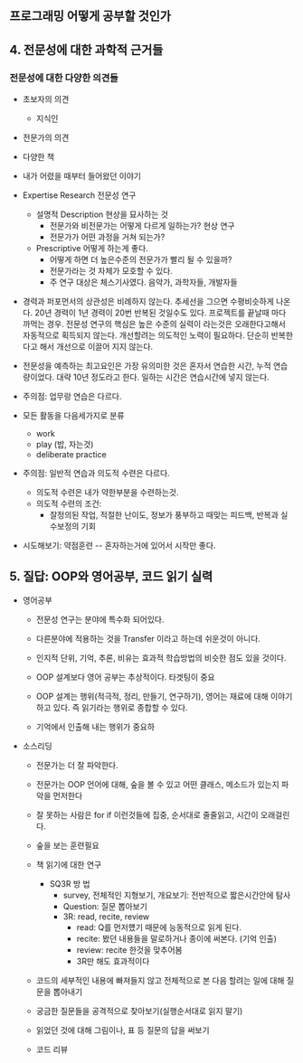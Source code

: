 프로그래밍 어떻게 공부할 것인가
--

## 4. 전문성에 대한 과학적 근거들

### 전문성에 대한 다양한 의견들
* 초보자의 의견
    * 지식인 
* 전문가의 의견
* 다양한 책
* 내가 어렸을 때부터 들어왔던 이야기

* Expertise Research 전문성 연구
    * 설명적 Description 현상을 묘사하는 것
        * 전문가와 비전문가는 어떻게 다르게 일하는가? 현상 연구
        * 전문가가 어떤 과정을 거쳐 되는가? 
    * Prescriptive 어떻게 하는게 좋다. 
        * 어떻게 하면 더 높은수준의 전문가가 빨리 될 수 있을까? 
        * 전문가라는 것 자체가 모호할 수 있다. 
        * 주 연구 대상은 체스기사였다. 음악가, 과학자들, 개발자들 
        
* 경력과 퍼포먼서의 상관성은 비례하지 않는다. 추세선을 그으면 수평비슷하게 나온다. 
20년 경력이 1년 경력이 20번 반복된 것일수도 있다. 프로젝트를 끝날때 마다 까먹는 경우. 
전문성 연구의 핵심은 높은 수준의 실력이 라는것은 오래한다고해서 자동적으로 획득되지 않는다. 
개선할려는 의도적인 노력이 필요하다. 단순히 반복한다고 해서 개선으로 이끌어 지지 않는다. 

* 전문성을 예측하는 최고요인은 가장 유의미한 것은 혼자서 연습한 시간, 누적 연습량이었다.
대략 10년 정도라고 한다. 일하는 시간은 연습시간에 넣지 않는다. 
* 주의점: 업무랑 연습은 다르다.

* 모든 활동을 다음세가지로 분류
    * work
    * play (밥, 자는것)
    * deliberate practice
    
* 주의점: 일반적 연습과 의도적 수련은 다르다.
    * 의도적 수련은 내가 약한부분을 수련하는것.
    * 의도적 수련의 조건: 
        * 잘정의된 작업, 적절한 난이도, 정보가 풍부하고 때맞는 피드백, 반복과 실수보정의 기회
    
* 시도해보기: 약점훈련 -- 혼자하는거에 있어서 시작만 좋다.  


## 5. 질답: OOP와 영어공부, 코드 읽기 실력
* 영어공부 
    * 전문성 연구는 분야에 특수화 되어있다. 
    * 다른분야에 적용하는 것을 Transfer 이라고 하는데 쉬운것이 아니다.
    * 인지적 단위, 기억, 추론, 비유는 효과적 학습방법의 비슷한 점도 있을 것이다.
    
    * OOP 설계보다 영어 공부는 추상적이다. 타겟팅이 중요
    * OOP 설계는 행위(적극적, 정리, 만들기, 연구하기), 영어는 재료에 대해 이야기 하고 있다. 즉 읽기라는 행위로 종합할 수 있다. 
    
    * 기억에서 인출해 내는 행위가 중요하

* 소스리딩
    * 전문가는 더 잘 파악한다.
    * 전문가는 OOP 언어에 대해, 숲을 볼 수 있고 어떤 클래스, 메소드가 있는지 파악을 먼저한다
    * 잘 못하는 사람은 for if 이런것들에 집중, 순서대로 줄줄읽고, 시간이 오래걸린다.
    
    * 숲을 보는 훈련필요
    * 책 읽기에 대한 연구
        * SQ3R 방 법
            * survey, 전체적인 지형보기, 개요보기: 전반적으로 짧은시간안에 탐사
            * Question: 질문 뽑아보기
            * 3R: read, recite, review
                * read: Q를 먼저헀기 때문에 능동적으로 읽게 된다.
                * recite: 봤던 내용들을 말로하거나 종이에 써본다. (기억 인출)
                * review: recite 한것을 맞추어봄
                * 3R만 해도 효과적이다
    * 코드의 세부적인 내용에 빠져들지 않고 전체적으로 본 다음 할려는 일에 대해 질문을 뽑아내기
    * 궁금한 질문들을 공격적으로 찾아보기(실행순서대로 읽지 말기)
    * 읽었던 것에 대해 그림이나, 표 등 질문의 답을 써보기
    * 코드 리뷰
    
                
